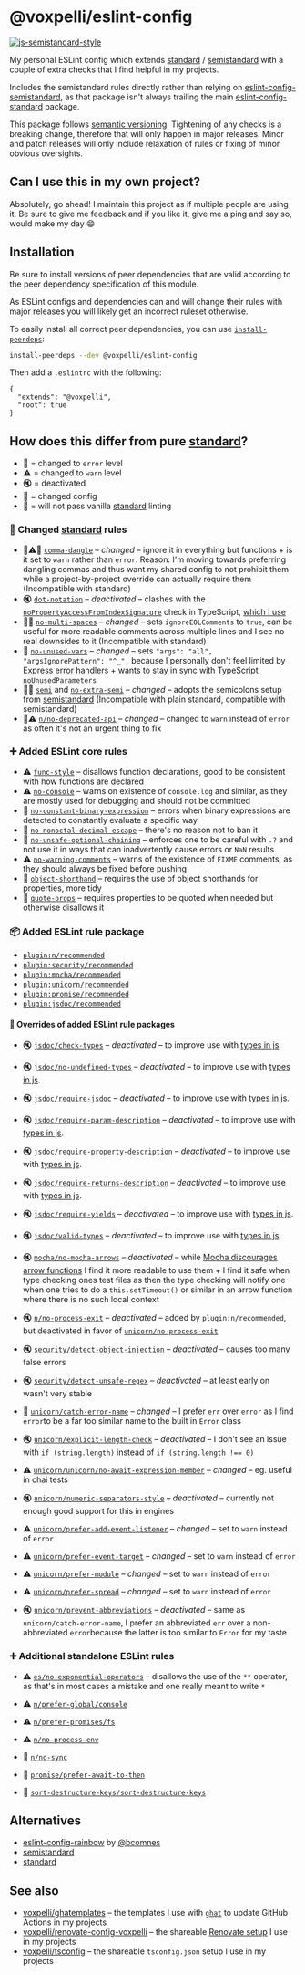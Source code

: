 # @voxpelli/eslint-config

[![js-semistandard-style](https://img.shields.io/badge/code%20style-semistandard-brightgreen.svg?style=flat)](https://github.com/standard/semistandard)

My personal ESLint config which extends [standard](https://standardjs.com/) / [semistandard](https://github.com/standard/semistandard) with a couple of extra checks that I find helpful in my projects.

Includes the semistandard rules directly rather than relying on [eslint-config-semistandard](https://github.com/standard/eslint-config-semistandard), as that package isn't always trailing the main [eslint-config-standard](https://github.com/standard/eslint-config-standard) package.

This package follows [semantic versioning](https://semver.org/). Tightening of any checks is a breaking change, therefore that will only happen in major releases. Minor and patch releases will only include relaxation of rules or fixing of minor obvious oversights.

## Can I use this in my own project?

Absolutely, go ahead! I maintain this project as if multiple people are using it. Be sure to give me feedback and if you like it, give me a ping and say so, would make my day 😄

## Installation

Be sure to install versions of peer dependencies that are valid according to the peer dependency specification of this module.

As ESLint configs and dependencies can and will change their rules with major releases you will likely get an incorrect ruleset otherwise.

To easily install all correct peer dependencies, you can use [`install-peerdeps`](https://www.npmjs.com/package/install-peerdeps):

```bash
install-peerdeps --dev @voxpelli/eslint-config
```

Then add a `.eslintrc` with the following:

```
{
  "extends": "@voxpelli",
  "root": true
}
```

## How does this differ from pure [standard](https://standardjs.com/)?

* :stop_sign: = changed to `error` level
* :warning: = changed to `warn` level
* :mute: = deactivated
* :wrench: = changed config
* :grimacing: = will not pass vanilla [standard](https://standardjs.com/) linting

### :wrench: Changed [standard](https://standardjs.com/) rules

* :wrench::warning::grimacing: [`comma-dangle`](https://eslint.org/docs/rules/comma-dangle) – *changed* – ignore it in everything but functions + is it set to `warn` rather than `error`. Reason: I'm moving towards preferring dangling commas and thus want my shared config to not prohibit them while a project-by-project override can actually require them (Incompatible with standard)
* :mute: [`dot-notation`](https://eslint.org/docs/rules/dot-notation) – *deactivated* – clashes with the [`noPropertyAccessFromIndexSignature`](https://www.typescriptlang.org/tsconfig#noPropertyAccessFromIndexSignature) check in TypeScript, [which I use](https://github.com/voxpelli/tsconfig/blob/e0d0360f280d407ad25806381624c672f66e2653/base.json#L23)
* :wrench::grimacing: [`no-multi-spaces`](https://eslint.org/docs/rules/no-multi-spaces) – *changed* – sets `ignoreEOLComments` to `true`, can be useful for more readable comments across multiple lines and I see no real downsides to it (Incompatible with standard)
* :wrench: [`no-unused-vars`](https://eslint.org/docs/rules/no-unused-vars) – *changed* – sets `"args": "all", "argsIgnorePattern": "^_",` because I personally don't feel limited by [Express error handlers](https://github.com/standard/standard/issues/419#issuecomment-718186130) + wants to stay in sync with TypeScript `noUnusedParameters`
* :wrench::grimacing: [`semi`](https://eslint.org/docs/rules/semi) and [`no-extra-semi`](https://eslint.org/docs/rules/no-extra-semi) – *changed* – adopts the semicolons setup from [semistandard](https://github.com/standard/semistandard)  (Incompatible with plain standard, compatible with semistandard)
* :wrench::warning: [`n/no-deprecated-api`](https://github.com/weiran-zsd/eslint-plugin-node/blob/master/docs/rules/no-deprecated-api.md) – *changed* – changed to `warn` instead of `error` as often it's not an urgent thing to fix

### :heavy_plus_sign: Added ESLint core rules

* :warning: [`func-style`](https://eslint.org/docs/rules/func-style) – disallows function declarations, good to be consistent with how functions are declared
* :warning: [`no-console`](https://eslint.org/docs/rules/no-console) – warns on existence of `console.log` and similar, as they are mostly used for debugging and should not be committed
* :stop_sign: [`no-constant-binary-expression`](https://eslint.org/docs/rules/no-constant-binary-expression) – errors when binary expressions are detected to constantly evaluate a specific way
* :stop_sign: [`no-nonoctal-decimal-escape`](https://eslint.org/docs/rules/no-nonoctal-decimal-escape) – there's no reason not to ban it
* :stop_sign: [`no-unsafe-optional-chaining`](https://eslint.org/docs/rules/no-unsafe-optional-chaining) – enforces one to be careful with `.?` and not use it in ways that can inadvertently cause errors or `NaN` results
* :warning: [`no-warning-comments`](https://eslint.org/docs/rules/no-warning-comments) – warns of the existence of `FIXME` comments, as they should always be fixed before pushing
* :stop_sign: [`object-shorthand`](https://eslint.org/docs/rules/object-shorthand) – requires the use of object shorthands for properties, more tidy
* :stop_sign: [`quote-props`](https://eslint.org/docs/rules/quote-props) – requires properties to be quoted when needed but otherwise disallows it

### :package: Added ESLint rule package

* [`plugin:n/recommended`](https://github.com/weiran-zsd/eslint-plugin-node#-rules)
* [`plugin:security/recommended`](https://github.com/nodesecurity/eslint-plugin-security/blob/master/index.js)
* [`plugin:mocha/recommended`](https://github.com/lo1tuma/eslint-plugin-mocha/blob/master/index.js)
* [`plugin:unicorn/recommended`](https://github.com/sindresorhus/eslint-plugin-unicorn/blob/master/index.js)
* [`plugin:promise/recommended`](https://github.com/xjamundx/eslint-plugin-promise/blob/development/index.js)
* [`plugin:jsdoc/recommended`](https://github.com/gajus/eslint-plugin-jsdoc#configuration)

#### :wrench: Overrides of added ESLint rule packages

* :mute: [`jsdoc/check-types`](https://github.com/gajus/eslint-plugin-jsdoc#user-content-eslint-plugin-jsdoc-rules-check-types) – *deactivated* – to improve use with [types in js](https://github.com/voxpelli/types-in-js).
* :mute: [`jsdoc/no-undefined-types`](https://github.com/gajus/eslint-plugin-jsdoc#user-content-eslint-plugin-jsdoc-rules-no-undefined-types) – *deactivated* – to improve use with [types in js](https://github.com/voxpelli/types-in-js).
* :mute: [`jsdoc/require-jsdoc`](https://github.com/gajus/eslint-plugin-jsdoc#user-content-eslint-plugin-jsdoc-rules-require-jsdoc) – *deactivated* – to improve use with [types in js](https://github.com/voxpelli/types-in-js).
* :mute: [`jsdoc/require-param-description`](https://github.com/gajus/eslint-plugin-jsdoc#user-content-eslint-plugin-jsdoc-rules-require-param-description) – *deactivated* – to improve use with [types in js](https://github.com/voxpelli/types-in-js).
* :mute: [`jsdoc/require-property-description`](https://github.com/gajus/eslint-plugin-jsdoc#user-content-eslint-plugin-jsdoc-rules-require-property-description) – *deactivated* – to improve use with [types in js](https://github.com/voxpelli/types-in-js).
* :mute: [`jsdoc/require-returns-description`](https://github.com/gajus/eslint-plugin-jsdoc#user-content-eslint-plugin-jsdoc-rules-require-returns-description) – *deactivated* – to improve use with [types in js](https://github.com/voxpelli/types-in-js).
* :mute: [`jsdoc/require-yields`](https://github.com/gajus/eslint-plugin-jsdoc#user-content-eslint-plugin-jsdoc-rules-require-yields) – *deactivated* – to improve use with [types in js](https://github.com/voxpelli/types-in-js).
* :mute: [`jsdoc/valid-types`](https://github.com/gajus/eslint-plugin-jsdoc#user-content-eslint-plugin-jsdoc-rules-valid-types) – *deactivated* – to improve use with [types in js](https://github.com/voxpelli/types-in-js).
* :mute: [`mocha/no-mocha-arrows`](https://github.com/lo1tuma/eslint-plugin-mocha/blob/master/docs/rules/no-mocha-arrows.md) – *deactivated* – while [Mocha discourages arrow functions](https://mochajs.org/#arrow-functions) I find it more readable to use them + I find it safe when type checking ones test files as then the type checking will notify one when one tries to do a `this.setTimeout()` or similar in an arrow function where there is no such local context

* :mute: [`n/no-process-exit`](https://eslint.org/docs/rules/no-process-exit) – *deactivated* – added by `plugin:n/recommended`, but deactivated in favor of [`unicorn/no-process-exit`](https://github.com/sindresorhus/eslint-plugin-unicorn/blob/master/docs/rules/no-process-exit.md)

* :mute: [`security/detect-object-injection`](https://github.com/nodesecurity/eslint-plugin-security#detect-object-injection) – *deactivated* – causes too many false errors
* :mute: [`security/detect-unsafe-regex`](https://github.com/nodesecurity/eslint-plugin-security#detect-unsafe-regex) – *deactivated* – at least early on wasn't very stable

* :wrench: [`unicorn/catch-error-name`](https://github.com/sindresorhus/eslint-plugin-unicorn/blob/master/docs/rules/catch-error-name.md) – *changed* – I prefer `err` over `error` as I find `error`to be a far too similar name to the built in `Error` class
* :mute: [`unicorn/explicit-length-check`](https://github.com/sindresorhus/eslint-plugin-unicorn/blob/master/docs/rules/explicit-length-check.md) – *deactivated* – I don't see an issue with `if (string.length)` instead of `if (string.length !== 0)`
* :warning: [`unicorn/unicorn/no-await-expression-member`](https://github.com/sindresorhus/eslint-plugin-unicorn/blob/master/docs/rules/unicorn/no-await-expression-member.md) – *changed* – eg. useful in chai tests
* :mute: [`unicorn/numeric-separators-style`](https://github.com/sindresorhus/eslint-plugin-unicorn/blob/master/docs/rules/numeric-separators-style.md) – *deactivated* – currently not enough good support for this in engines
* :warning: [`unicorn/prefer-add-event-listener`](https://github.com/sindresorhus/eslint-plugin-unicorn/blob/master/docs/rules/prefer-add-event-listener.md) – *changed* – set to `warn` instead of `error`
* :warning: [`unicorn/prefer-event-target`](https://github.com/sindresorhus/eslint-plugin-unicorn/blob/master/docs/rules//prefer-event-target.md) – *changed* – set to `warn` instead of `error`
* :warning: [`unicorn/prefer-module`](https://github.com/sindresorhus/eslint-plugin-unicorn/blob/master/docs/rules/prefer-module.md) – *changed*  – set to `warn` instead of `error`
* :warning: [`unicorn/prefer-spread`](https://github.com/sindresorhus/eslint-plugin-unicorn/blob/master/docs/rules/prefer-spread.md) – *changed* – set to `warn` instead of `error`
* :mute: [`unicorn/prevent-abbreviations`](https://github.com/sindresorhus/eslint-plugin-unicorn/blob/master/docs/rules/prevent-abbreviations.md) – *deactivated* – same as `unicorn/catch-error-name`, I prefer an abbreviated `err` over a non-abbreviated `error`because the latter is too similar to `Error` for my taste

### :heavy_plus_sign: Additional standalone ESLint rules

<!-- TODO: Maybe add promise/prefer-await-to-callbacks -->
<!-- TODO: Maybe add node/no-mixed-requires -->

* :warning: [`es/no-exponential-operators`](https://mysticatea.github.io/eslint-plugin-es/rules/no-exponential-operators.html) – disallows the use of the `**` operator, as that's in most cases a mistake and one really meant to write `*`

* :warning: [`n/prefer-global/console`](https://github.com/weiran-zsd/eslint-plugin-node/blob/master/docs/rules/prefer-global/console.md)
* :warning: [`n/prefer-promises/fs`](https://github.com/weiran-zsd/eslint-plugin-node/blob/master/docs/rules/prefer-promises/fs.md)
* :warning: [`n/no-process-env`](https://github.com/weiran-zsd/eslint-plugin-node/blob/master/docs/rules/no-process-env.md)
* :stop_sign: [`n/no-sync`](https://github.com/weiran-zsd/eslint-plugin-node/blob/master/docs/rules/no-sync.md)

* :stop_sign: [`promise/prefer-await-to-then`](https://github.com/xjamundx/eslint-plugin-promise/blob/development/docs/rules/prefer-await-to-then.md)

* :stop_sign: [`sort-destructure-keys/sort-destructure-keys`](https://github.com/mthadley/eslint-plugin-sort-destructure-keys)

## Alternatives

* [eslint-config-rainbow](https://github.com/rainbow-me/eslint-config-rainbow) by [@bcomnes](https://github.com/bcomnes)
* [semistandard](https://github.com/standard/semistandard)
* [standard](https://standardjs.com/)

## See also

* [voxpelli/ghatemplates](https://github.com/voxpelli/ghatemplates) – the templates I use with [`ghat`](https://github.com/fregante/ghat) to update GitHub Actions in my projects
* [voxpelli/renovate-config-voxpelli](https://github.com/voxpelli/renovate-config-voxpelli) – the shareable [Renovate setup](https://docs.renovatebot.com/config-presets/) I use in my projects
* [voxpelli/tsconfig](https://github.com/voxpelli/tsconfig) – the shareable `tsconfig.json` setup I use in my projects
